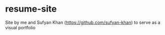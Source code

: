 # resume-site
Site by me and Sufyan Khan (https://github.com/sufyan-khan) to serve as a visual portfolio
